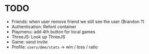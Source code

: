 # TODO
- Friends: when user remove friend we still see the user (Brandon ?)
- Authentication: Refont container
- Playmenu: add 4th button for local games
- ThreeJS: Look up ThreeJS
- Game: send invite
- Profile: `users/@me/stats` -> win / loss / ratio
